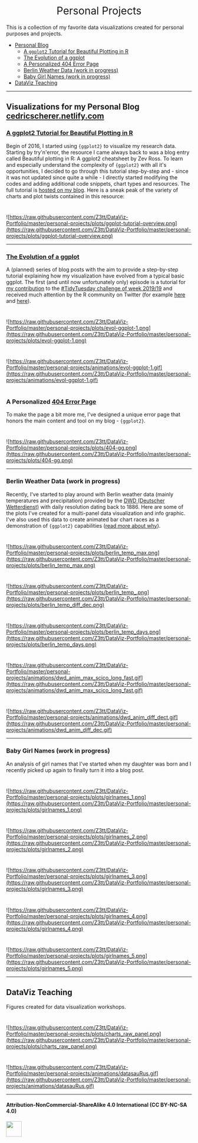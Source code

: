 <h1 style="font-weight:normal" align="center">
  &nbsp;Personal Projects&nbsp;
</h1>

This is a collection of my favorite data visualizations created for personal purposes and projects.

* [Personal Blog](#visualizations-for-my-personal-blog-cedricscherernetlifycom)
  - [A `ggplot2` Tutorial for Beautiful Plotting in R](#a-ggplot2-tutorial-for-beautiful-plotting-in-r)
  - [The Evolution of a ggplot](#the-evolution-of-a-ggplot-evol)
  - [A Personalized 404 Error Page](#a-personalized-404-error-page)
  - [Berlin Weather Data (work in progress)](#berlin-weather-data-work-in-progress-weather)
  - [Baby Girl Names (work in progress)](#baby-girl-names-work-in-progress-names)
* [DataViz Teaching](#dataviz-teaching)

***

## Visualizations for my Personal Blog [cedricscherer.netlify.com](www.cedricscherer.netlify.com)

### [A ggplot2 Tutorial for Beautiful Plotting in R](https://cedricscherer.netlify.com/2019/08/05/a-ggplot2-tutorial-for-beautiful-plotting-in-r/)
Begin of 2016, I started using `{ggplot2}` to visualize my research data. Starting by try'n'error, the resource I came always back to was a blog entry called Beautiful plotting in R: A ggplot2 cheatsheet by Zev Ross. To learn and especially understand the complexity of `{ggplot2}` with all it's opportunities, I decided to go through this tutorial step-by-step and - since it was not updated since quite a while - I directly started modifying the codes and adding additional code snippets, chart types and resources. The full tutorial is [hosted on my blog](www.cedricscherer.netlify.com). Here is a sneak peak of the variety of charts and plot twists contained in this resource:

#

![https://raw.githubusercontent.com/Z3tt/DataViz-Portfolio/master/personal-projects/plots/ggplot-tutorial-overview.png](https://raw.githubusercontent.com/Z3tt/DataViz-Portfolio/master/personal-projects/plots/ggplot-tutorial-overview.png)

***

### [The Evolution of a ggplot](https://cedricscherer.netlify.com/2019/05/17/the-evolution-of-a-ggplot-ep.-1/)
A (planned) series of blog posts with the aim to provide a step-by-step tutorial explaining how my visualization have evolved from a typical basic ggplot.
The first (and until now unfortunately only) episode is a tutorial for [my contribution](https://github.com/Z3tt/TidyTuesday/tree/master/plots/2019_19) to the [#TidyTuesday challenge of week 2019/19](https://github.com/rfordatascience/tidytuesday/tree/master/data/2019/2019-05-07) and received much attention by the R community on Twitter (for example [here](https://twitter.com/CedScherer/status/1129453356756492293) and [here](https://twitter.com/robinson_es/status/1158792970042269696)).

#

![https://raw.githubusercontent.com/Z3tt/DataViz-Portfolio/master/personal-projects/plots/evol-ggplot-1.png](https://raw.githubusercontent.com/Z3tt/DataViz-Portfolio/master/personal-projects/plots/evol-ggplot-1.png)

#

![https://raw.githubusercontent.com/Z3tt/DataViz-Portfolio/master/personal-projects/animations/evol-ggplot-1.gif](https://raw.githubusercontent.com/Z3tt/DataViz-Portfolio/master/personal-projects/animations/evol-ggplot-1.gif)

#

### A Personalized [404 Error Page](https://cedricscherer.netlify.com/this/should/not/work)
To make the page a bit more me, I've designed a unique error page that honors the main content and tool on my blog - `{ggplot2}`.

#

![https://raw.githubusercontent.com/Z3tt/DataViz-Portfolio/master/personal-projects/plots/404-gg.png](https://raw.githubusercontent.com/Z3tt/DataViz-Portfolio/master/personal-projects/plots/404-gg.png)

***

### Berlin Weather Data (work in progress)
Recently, I've started to play around with Berlin weather data (mainly temperatures and precipitation) provided by the [DWD (Deutscher Wetterdienst)](https://www.dwd.de/DE/leistungen/klimadatendeutschland/klarchivtagmonat.html) with daily resolution dating back to 1886. Here are some of the plots I've created for a multi-panel data visualization and info graphic. I've also used this data to create animated bar chart races as a demonstration of `{ggplot2}` capabilities ([read more about why](https://cedricscherer.netlify.com/2019/09/17/bar-chart-race-temperatures-berlin/)).

#

![https://raw.githubusercontent.com/Z3tt/DataViz-Portfolio/master/personal-projects/plots/berlin_temp_max.png](https://raw.githubusercontent.com/Z3tt/DataViz-Portfolio/master/personal-projects/plots/berlin_temp_max.png)

#

![https://raw.githubusercontent.com/Z3tt/DataViz-Portfolio/master/personal-projects/plots/berlin_temp_.png](https://raw.githubusercontent.com/Z3tt/DataViz-Portfolio/master/personal-projects/plots/berlin_temp_diff_dec.png)

#

![https://raw.githubusercontent.com/Z3tt/DataViz-Portfolio/master/personal-projects/plots/berlin_temp_days.png](https://raw.githubusercontent.com/Z3tt/DataViz-Portfolio/master/personal-projects/plots/berlin_temp_days.png)

#

![https://raw.githubusercontent.com/Z3tt/DataViz-Portfolio/master/personal-projects/animations/dwd_anim_max_scico_long_fast.gif](https://raw.githubusercontent.com/Z3tt/DataViz-Portfolio/master/personal-projects/animations/dwd_anim_max_scico_long_fast.gif)

#

![https://raw.githubusercontent.com/Z3tt/DataViz-Portfolio/master/personal-projects/animations/dwd_anim_diff_dect.gif](https://raw.githubusercontent.com/Z3tt/DataViz-Portfolio/master/personal-projects/animations/dwd_anim_diff_dec.gif)

***

### Baby Girl Names (work in progress)
An analysis of girl names that I've started when my daughter was born and I recently picked up again to finally turn it into a blog post.

#

![https://raw.githubusercontent.com/Z3tt/DataViz-Portfolio/master/personal-projects/plots/girlnames_1.png](https://raw.githubusercontent.com/Z3tt/DataViz-Portfolio/master/personal-projects/plots/girlnames_1.png)

#

![https://raw.githubusercontent.com/Z3tt/DataViz-Portfolio/master/personal-projects/plots/girlnames_2.png](https://raw.githubusercontent.com/Z3tt/DataViz-Portfolio/master/personal-projects/plots/girlnames_2.png)

#

![https://raw.githubusercontent.com/Z3tt/DataViz-Portfolio/master/personal-projects/plots/girlnames_3.png](https://raw.githubusercontent.com/Z3tt/DataViz-Portfolio/master/personal-projects/plots/girlnames_3.png)

#

![https://raw.githubusercontent.com/Z3tt/DataViz-Portfolio/master/personal-projects/plots/girlnames_4.png](https://raw.githubusercontent.com/Z3tt/DataViz-Portfolio/master/personal-projects/plots/girlnames_4.png)

#

![https://raw.githubusercontent.com/Z3tt/DataViz-Portfolio/master/personal-projects/plots/girlnames_5.png](https://raw.githubusercontent.com/Z3tt/DataViz-Portfolio/master/personal-projects/plots/girlnames_5.png)

***

## DataViz Teaching
Figures created for data visualization workshops.

#

![https://raw.githubusercontent.com/Z3tt/DataViz-Portfolio/master/personal-projects/plots/charts_raw_panel.png](https://raw.githubusercontent.com/Z3tt/DataViz-Portfolio/master/personal-projects/plots/charts_raw_panel.png)

#

![https://raw.githubusercontent.com/Z3tt/DataViz-Portfolio/master/personal-projects/animations/datasauRus.gif](https://raw.githubusercontent.com/Z3tt/DataViz-Portfolio/master/personal-projects/animations/datasauRus.gif)

***

#### Attribution-NonCommercial-ShareAlike 4.0 International (CC BY-NC-SA 4.0)
<div style="width:300px; height:200px">
<img src=https://camo.githubusercontent.com/00f7814990f36f84c5ea74cba887385d8a2f36be/68747470733a2f2f646f63732e636c6f7564706f7373652e636f6d2f696d616765732f63632d62792d6e632d73612e706e67 alt="" height="42">
</div>
